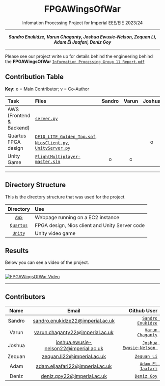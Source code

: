 <center>

# FPGAWingsOfWar
Infomation Processing Project for Imperial EEE/EIE 2023/24

---

**_Sandro Enukidze, Varun Chaganty, Joshua Ewusie-Nelson, Zequan Li, Adam El Jaafari, Deniz Goy_**

---

</center>

Please see our project write up for details behind the engineering behind the **FPGAWingsOfWar** [`Information Processing Group 11 Report.pdf`](./Information%20Processing%20Group%2011%20Report.pdf)
## Contribution Table

**Key:** o = Main Contributor; v = Co-Author


| Task                | Files                                                                                                                                     | Sandro | Varun | Joshua | Zequan | Adam | Deniz |
|:--------------------|:------------------------------------------------------------------------------------------------------------------------------------------|:--------:|:-----:|:------:|:-----:|:----:|:----------:|
| AWS (Frontend & Backend)             | [`server.py`](AWS/server.py)                                                                                               |          |       |        |   o   |      |            |
| Quartus FPGA design           | [`DE10_LITE_Golden_Top.sof`](Quartus/dogfight/DE10_LITE_Golden_Top.sof), [`NiosClient.py`](Quartus/dogfight/software/dog_sw_test4/NiosClient.py), [`UnityServer.py`](Quartus/dogfight/software/dog_sw_test4/UnityServer.py)   |     |       |    o     |       |       |    o     |
| Unity Game                  | [`FlightMultiplayer-master.sln`](Unity/FlightMultiplayer-master/FlightMultiplayer-master/FlightMultiplayer-master.sln)              |   o   |   o   |        |       |   o   |             |

___
## Directory Structure
This is the directory structure that was used for the project.

Directory    | Use
:-----------:|:------------------------------------------------
[`AWS`](./AWS/)     | Webpage running on a EC2 instance
[`Quartus`](./Quartus/)     | FPGA design, Nios client and Unity Server code
[`Unity`](./Unity/)         | Unity video game

## Results
Below you can see a video of the project. 
___
[![FPGAWingsOfWar Video](https://img.youtube.com/vi/p6NtJfPnt88/0.jpg)](https://youtu.be/p6NtJfPnt88)


___
## Contributors

Name    | Email | Github User
:-----------:|:-----------:|---------------:|
Sandro  | sandro.enukidze22@imperial.ac.uk  | [`Sandro Enukidze`](https://github.com/Sandro-Enukidze-IC)
Varun  | varun.chaganty22@imperial.ac.uk | [`Varun Chaganty`](https://github.com/NightRaven3142)
Joshua  | joshua.ewusie-nelson22@imperial.ac.uk  | [`Joshua Ewusie-Nelson `](https://github.com/E-N-J)
Zequan  | zequan.li22@imperial.ac.uk  | [`Zequan Li`](https://github.com/Cecilialzq)
Adam  | adam.eljaafari22@imperial.ac.uk  | [`Adam El Jaafari`](https://github.com/AEljaa)
Deniz  | deniz.goy22@imperial.ac.uk  | [`Deniz Goy`](https://github.com/DenizzG)

